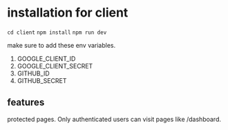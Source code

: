# installation for client

`cd client`
`npm install`
`npm run dev`

make sure to add these env variables.

1. GOOGLE_CLIENT_ID
2. GOOGLE_CLIENT_SECRET
3. GITHUB_ID
4. GITHUB_SECRET

## features

protected pages. Only authenticated users can visit pages like
/dashboard.
